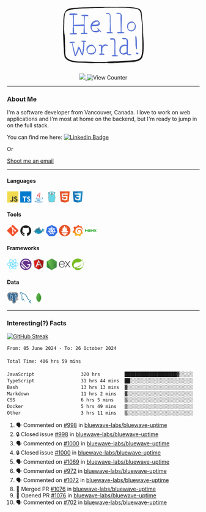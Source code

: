 <div align="center">
    <img src="./img/hello_world.webp" height="200px" width="">
    <div>
        <a href="https://www.linkedin.com/in/ajhollid">
            <img src="https://img.shields.io/badge/LinkedIn-blue"/>
        </a>
        <img src="https://komarev.com/ghpvc/?username=ajhollid&color=yellow" alt="View Counter">
    </div>
</div>

---

### About Me

I'm a software developer from Vancouver, Canada. I love to work on web applications and I'm most at home on the backend, but I'm ready to jump in on the full stack.

You can find me here: [![Linkedin Badge](https://img.shields.io/badge/-ajhollid-blue?style=flat&logo=Linkedin&logoColor=white)](https://www.linkedin.com/in/ajhollid)

Or

[Shoot me an email](mailto:ajhollid@gmail.com)

---

#### Languages

<div>
    <img src="./img/devicons/javascript-original.svg" width=30 height=30 alt="JavaScript">
    <img src="/img/devicons/typescript-original.svg" width=30 height=30 alt="TypeScript">
    <img src="./img/devicons/java-original.svg" width=30 height=30 alt="Java">
    <img src="./img/devicons/go-original.svg" width=30 height=30 alt="Golang">
    <img src="./img/devicons/html5-original.svg" width=30 height=30 alt="HTML 5">
    <img src="./img/devicons/css3-original.svg" width=30 height=30 alt="CSS 3">
</div>

#### Tools

<div>
    <img src="./img/devicons/git-original.svg" width=30 height=30 alt="Git">
    <img src="./img/devicons/github-original.svg" width=30 height=30 alt="Github">
    <img src="./img/devicons/docker-original.svg" width=30 
    height=30 alt="Docker">
    <img src="./img/devicons/kubernetes-original.svg" width=30 height=30 alt="K8">
    <img src="./img/devicons/prometheus-original.svg" width=30 height=30 alt="Prometheus">
    <img src="./img/devicons/grafana-original.svg" width=30 height=30 alt="Grafana">
    <img src="./img/devicons/nginx-original.svg" width=30 height=30 alt="Nginx">
</div>

#### Frameworks

<div>
    <img src="./img/devicons/react-original.svg" width=30 height=30 alt="React">
    <img src="./img/devicons/gatsby-original.svg" width=30 height=30 alt="Gatsby">
    <img src="./img/devicons/angularjs-original.svg" width=30 height=30 alt="AngularJS">
    <img src="./img/devicons/nodejs-original.svg" width=30 height=30 alt="NodeJS">
    <img src="./img/devicons/express-original.svg" width=30 height=30 alt="Express">
    <img src="./img/devicons/spring-original.svg" width=30 height=30 alt="Spring">
</div>

#### Data

<div>
    <img src="./img/devicons/postgresql-original.svg" width=30 height=30 alt="Postgresql">
    <img src="./img/devicons/mysql-original.svg" width=30 height=30 alt="Mysql">
    <img src="./img/devicons/mongodb-original.svg" width=30 height=30 alt="MongoDB">
</div>

---

### Interesting(?) Facts

[![GitHub Streak](http://github-readme-streak-stats.herokuapp.com?user=ajhollid)](https://git.io/streak-stats)

 <!--START_SECTION:waka-->

```txt
From: 05 June 2024 - To: 26 October 2024

Total Time: 406 hrs 59 mins

JavaScript                 320 hrs         ███████████████████▓░░░░░   78.01 %
TypeScript                 31 hrs 44 mins  ██░░░░░░░░░░░░░░░░░░░░░░░   07.74 %
Bash                       13 hrs 13 mins  ▓░░░░░░░░░░░░░░░░░░░░░░░░   03.22 %
Markdown                   11 hrs 2 mins   ▓░░░░░░░░░░░░░░░░░░░░░░░░   02.69 %
CSS                        6 hrs 5 mins    ▒░░░░░░░░░░░░░░░░░░░░░░░░   01.49 %
Docker                     5 hrs 49 mins   ▒░░░░░░░░░░░░░░░░░░░░░░░░   01.42 %
Other                      3 hrs 11 mins   ▒░░░░░░░░░░░░░░░░░░░░░░░░   00.78 %
```

<!--END_SECTION:waka-->


<!--START_SECTION:activity-->
1. 🗣 Commented on [#998](https://github.com/bluewave-labs/bluewave-uptime/issues/998#issuecomment-2440335658) in [bluewave-labs/bluewave-uptime](https://github.com/bluewave-labs/bluewave-uptime)
2. 🔒 Closed issue [#998](https://github.com/bluewave-labs/bluewave-uptime/issues/998) in [bluewave-labs/bluewave-uptime](https://github.com/bluewave-labs/bluewave-uptime)
3. 🗣 Commented on [#1000](https://github.com/bluewave-labs/bluewave-uptime/issues/1000#issuecomment-2440334621) in [bluewave-labs/bluewave-uptime](https://github.com/bluewave-labs/bluewave-uptime)
4. 🔒 Closed issue [#1000](https://github.com/bluewave-labs/bluewave-uptime/issues/1000) in [bluewave-labs/bluewave-uptime](https://github.com/bluewave-labs/bluewave-uptime)
5. 🗣 Commented on [#1069](https://github.com/bluewave-labs/bluewave-uptime/issues/1069#issuecomment-2440215088) in [bluewave-labs/bluewave-uptime](https://github.com/bluewave-labs/bluewave-uptime)
6. 🗣 Commented on [#972](https://github.com/bluewave-labs/bluewave-uptime/pull/972#issuecomment-2440027590) in [bluewave-labs/bluewave-uptime](https://github.com/bluewave-labs/bluewave-uptime)
7. 🗣 Commented on [#1072](https://github.com/bluewave-labs/bluewave-uptime/pull/1072#issuecomment-2439571572) in [bluewave-labs/bluewave-uptime](https://github.com/bluewave-labs/bluewave-uptime)
8. 🎉 Merged PR [#1076](https://github.com/bluewave-labs/bluewave-uptime/pull/1076) in [bluewave-labs/bluewave-uptime](https://github.com/bluewave-labs/bluewave-uptime)
9. 💪 Opened PR [#1076](https://github.com/bluewave-labs/bluewave-uptime/pull/1076) in [bluewave-labs/bluewave-uptime](https://github.com/bluewave-labs/bluewave-uptime)
10. 🗣 Commented on [#702](https://github.com/bluewave-labs/bluewave-uptime/issues/702#issuecomment-2439196034) in [bluewave-labs/bluewave-uptime](https://github.com/bluewave-labs/bluewave-uptime)
<!--END_SECTION:activity-->
